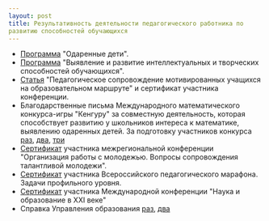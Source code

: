 ```yaml
---
layout: post
title: Результативность деятельности педагогического работника по
развитию способностей обучающихся
---
```


- [Программа](../content/form10/программа-одаренные-дети.pdf) "Одаренные дети".
- [Программа](../content/form10/программа-выявление-и-развитие-интеллектуальных-и-творческих-способностей-обучающихся.pdf) "Выявление и развитие интеллектуальных и творческих способностей обучающихся".
- [Статья](..content/form10/статья-педагогическое-сопровождение-мотивированных-учащихся.pdf) "Педагогическое сопровождение мотивированных учащихся на образовательном маршруте" и сертификат участника конференции.
- Благодарственные письма Международного математического конкурса-игры "Кенгуру" за совместную деятельность, которая способствует развитию у школьников интереса к математике, выявлению одаренных детей. За подготовку участников конкурса [раз](../content/form10/благ-письмо-12.jpg), [два](../content/form10/благ-письмо-13.jpg), [три](../content/form10/благ-письмо-15.jpg)
- [Сертификат](../content/form10/сертификат-конференция.jpg) участника межрегиональной конференции "Организация работы с молодежью. Вопросы сопровождения талантливой молодежи".
- [Сертификат](../content/form10/сертификат-марафон.jpg) участника Всероссийского педагогического марафона. Задачи профильного уровня.
- [Сертификат](../content/form10/сертификат-наука-в-21-веке.jpg) участника Международной конференции "Наука и образование в XXI веке"
- Справка Управления образования [раз](../content/form10/справка-управления-образования-1.jpg), [два](../content/form10/справка-управления-образования-2.jpg)